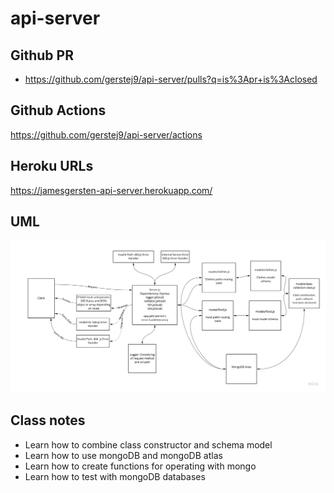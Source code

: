 # api-server

## Github PR
* https://github.com/gerstej9/api-server/pulls?q=is%3Apr+is%3Aclosed

## Github Actions
https://github.com/gerstej9/api-server/actions

## Heroku URLs
https://jamesgersten-api-server.herokuapp.com/

## UML
![](./assets/api-server-lab04.jpg)

## Class notes
* Learn how to combine class constructor and schema model
* Learn how to use mongoDB and mongoDB atlas
* Learn how to create functions for operating with mongo
* Learn how to test with mongoDB databases